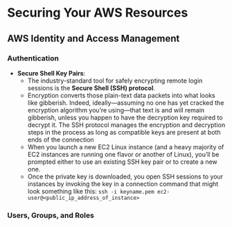 # Securing Your AWS Resources

## AWS Identity and Access Management

### Authentication
- **Secure Shell Key Pairs**:
  - The industry-standard tool for safely encrypting remote login sessions is the **Secure Shell (SSH) protocol**.
  - Encryption converts those plain-text data packets into what looks like gibberish. Indeed, ideally—assuming no one has yet cracked the encryption algorithm you’re using—that text is and will remain gibberish, unless you happen to have the decryption key required to decrypt it. The SSH protocol manages the encryption and decryption steps in the process as long as compatible keys are present at both ends of the connection
  - When you launch a new EC2 Linux instance (and a heavy majority of EC2 instances are running one flavor or another of Linux), you’ll be prompted either to use an existing SSH key pair or to create a new one.
  - Once the private key is downloaded, you open SSH sessions to your instances by invoking the key in a connection command that might look something like this: ```ssh -i keyname.pem ec2-user@<public_ip_address_of_instance>```
  
### Users, Groups, and Roles
